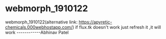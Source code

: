 # webmorph_1910122
webmorph_1910122(alternative link: https://apyretic-chemicals.000webhostapp.com/)  if flux.tk doesn't work just refresh it ,it will work
------------Abhinav Patel
